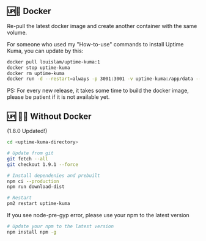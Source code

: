 ## 🆙🐳 Docker

Re-pull the latest docker image and create another container with the same volume.

For someone who used my "How-to-use" commands to install Uptime Kuma, you can update by this:

```bash
docker pull louislam/uptime-kuma:1
docker stop uptime-kuma
docker rm uptime-kuma
docker run -d --restart=always -p 3001:3001 -v uptime-kuma:/app/data --name uptime-kuma louislam/uptime-kuma:1
```

PS: For every new release, it takes some time to build the docker image, please be patient if it is not available yet.

## 🆙 💪🏻 Without Docker

(1.8.0 Updated!)

```bash
cd <uptime-kuma-directory>

# Update from git
git fetch --all
git checkout 1.9.1 --force

# Install dependenies and prebuilt
npm ci --production
npm run download-dist

# Restart
pm2 restart uptime-kuma
```

If you see node-pre-gyp error, please use your npm to the latest version
```bash
# Update your npm to the latest version
npm install npm -g
```